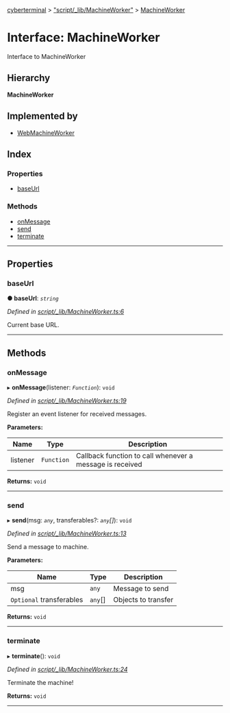 [cyberterminal](../README.md) > ["script/_lib/MachineWorker"](../modules/_script__lib_machineworker_.md) > [MachineWorker](../interfaces/_script__lib_machineworker_.machineworker.md)

# Interface: MachineWorker

Interface to MachineWorker

## Hierarchy

**MachineWorker**

## Implemented by

* [WebMachineWorker](../classes/_script__lib_websys_.webmachineworker.md)

## Index

### Properties

* [baseUrl](_script__lib_machineworker_.machineworker.md#baseurl)

### Methods

* [onMessage](_script__lib_machineworker_.machineworker.md#onmessage)
* [send](_script__lib_machineworker_.machineworker.md#send)
* [terminate](_script__lib_machineworker_.machineworker.md#terminate)

---

## Properties

<a id="baseurl"></a>

###  baseUrl

**● baseUrl**: *`string`*

*Defined in [script/_lib/MachineWorker.ts:6](https://github.com/FantasyInternet/cyberterminal/blob/HEAD/src/script/_lib/MachineWorker.ts#L6)*

Current base URL.

___

## Methods

<a id="onmessage"></a>

###  onMessage

▸ **onMessage**(listener: *`Function`*): `void`

*Defined in [script/_lib/MachineWorker.ts:19](https://github.com/FantasyInternet/cyberterminal/blob/HEAD/src/script/_lib/MachineWorker.ts#L19)*

Register an event listener for received messages.

**Parameters:**

| Name | Type | Description |
| ------ | ------ | ------ |
| listener | `Function` |  Callback function to call whenever a message is received |

**Returns:** `void`

___
<a id="send"></a>

###  send

▸ **send**(msg: *`any`*, transferables?: *`any`[]*): `void`

*Defined in [script/_lib/MachineWorker.ts:13](https://github.com/FantasyInternet/cyberterminal/blob/HEAD/src/script/_lib/MachineWorker.ts#L13)*

Send a message to machine.

**Parameters:**

| Name | Type | Description |
| ------ | ------ | ------ |
| msg | `any` |  Message to send |
| `Optional` transferables | `any`[] |  Objects to transfer |

**Returns:** `void`

___
<a id="terminate"></a>

###  terminate

▸ **terminate**(): `void`

*Defined in [script/_lib/MachineWorker.ts:24](https://github.com/FantasyInternet/cyberterminal/blob/HEAD/src/script/_lib/MachineWorker.ts#L24)*

Terminate the machine!

**Returns:** `void`

___

